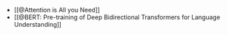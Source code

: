 - [[@Attention is All you Need]]
- [[@BERT: Pre-training of Deep Bidirectional Transformers for Language Understanding]]